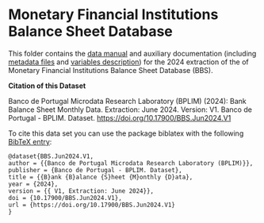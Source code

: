 # Monetary Financial Institutions Balance Sheet Database

 This folder contains the [data manual](https://github.com/BPLIM/Manuals/blob/master/Data/BBS/JUN24/manual_BBS_Jun2024.pdf) and auxiliary documentation (including [metadata files](https://github.com/BPLIM/Manuals/blob/master/Data/BBS/JUN24/aux_files/metafiles) and [variables description](https://github.com/BPLIM/Manuals/blob/master/Data/BBS/JUN24/aux_files/variables_description)) for the 2024 extraction of the of Monetary Financial Institutions Balance Sheet Database (BBS).


**Citation of this Dataset**

Banco de Portugal Microdata Research Laboratory (BPLIM) (2024): Bank Balance Sheet Monthly Data. Extraction: June 2024. Version: V1. Banco de Portugal - BPLIM. Dataset. https://doi.org/10.17900/BBS.Jun2024.V1


To cite this data set you can use the package biblatex with the following [BibTeX entry](https://github.com/BPLIM/Manuals/blob/master/Data/BBS/JUN24/aux_files/bibtex/BBS.bib):

```
@dataset{BBS.Jun2024.V1,
author = {{Banco de Portugal Microdata Research Laboratory (BPLIM)}},
publisher = {Banco de Portugal - BPLIM. Dataset},
title = {{B}ank {B}alance {S}heet {M}onthly {D}ata},
year = {2024},
version = {{ V1, Extraction: June 2024}},
doi = {10.17900/BBS.Jun2024.V1},
url = {https://doi.org/10.17900/BBS.Jun2024.V1}
}
```
